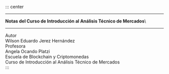 ::: center
<figure>

</figure>

------------------------------------------------------------------------

**Notas del Curso de Introducción al Análisis Técnico de Mercados**\

------------------------------------------------------------------------

Autor\
Wilson Eduardo Jerez Hernández\
Profesora\
Angela Ocando Platzi\
Escuela de Blockchain y Criptomonedas\
Curso de Introducción al Análisis Técnico de Mercados\
:::
